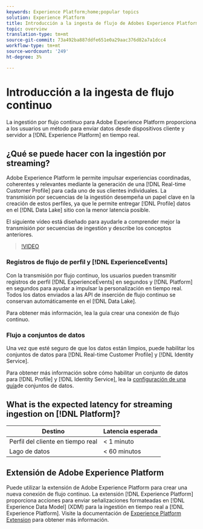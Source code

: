 ```yaml
---
keywords: Experience Platform;home;popular topics
solution: Experience Platform
title: Introducción a la ingesta de flujo de Adobes Experience Platform
topic: overview
translation-type: tm+mt
source-git-commit: 73a492ba887ddfe651e0a29aac376d82a7a1dcc4
workflow-type: tm+mt
source-wordcount: '249'
ht-degree: 3%

---
```



# Introducción a la ingesta de flujo continuo

La ingestión por flujo continuo para Adobe Experience Platform proporciona a los usuarios un método para enviar datos desde dispositivos cliente y servidor a [!DNL Experience Platform] en tiempo real.

## ¿Qué se puede hacer con la ingestión por streaming?

Adobe Experience Platform le permite impulsar experiencias coordinadas, coherentes y relevantes mediante la generación de una [!DNL Real-time Customer Profile] para cada uno de sus clientes individuales. La transmisión por secuencias de la ingestión desempeña un papel clave en la creación de estos perfiles, ya que le permite entregar [!DNL Profile] datos en el [!DNL Data Lake] sitio con la menor latencia posible.

El siguiente vídeo está diseñado para ayudarle a comprender mejor la transmisión por secuencias de ingestión y describe los conceptos anteriores.

>[!VIDEO](https://video.tv.adobe.com/v/28425?quality=12&learn=on)

### Registros de flujo de perfil y [!DNL ExperienceEvents]

Con la transmisión por flujo continuo, los usuarios pueden transmitir registros de perfil [!DNL ExperienceEvents] en segundos y [!DNL Platform] en segundos para ayudar a impulsar la personalización en tiempo real. Todos los datos enviados a las API de inserción de flujo continuo se conservan automáticamente en el [!DNL Data Lake].

Para obtener más información, lea la guía [](../tutorials/create-streaming-connection.md) crear una conexión de flujo continuo.

### Flujo a conjuntos de datos

Una vez que esté seguro de que los datos están limpios, puede habilitar los conjuntos de datos para [!DNL Real-time Customer Profile] y [!DNL Identity Service].

Para obtener más información sobre cómo habilitar un conjunto de datos para [!DNL Profile] y [!DNL Identity Service], lea la [configuración de una guía](../../profile/tutorials/dataset-configuration.md)de conjuntos de datos.

## What is the expected latency for streaming ingestion on [!DNL Platform]?

| Destino | Latencia esperada |
| --------- | ---------------- |
| Perfil del cliente en tiempo real | &lt; 1 minuto |
| Lago de datos | &lt; 60 minutos |

## Extensión de Adobe Experience Platform

Puede utilizar la extensión de Adobe Experience Platform para crear una nueva conexión de flujo continuo. La extensión [!DNL Experience Platform] proporciona acciones para enviar señalizaciones formateadas en [!DNL Experience Data Model] (XDM) para la ingestión en tiempo real a [!DNL Experience Platform]. Visite la documentación de [Experience Platform Extension](https://docs.adobe.com/content/help/en/launch/using/extensions-ref/adobe-extension/adobe-experience-platform-extension.html) para obtener más información.